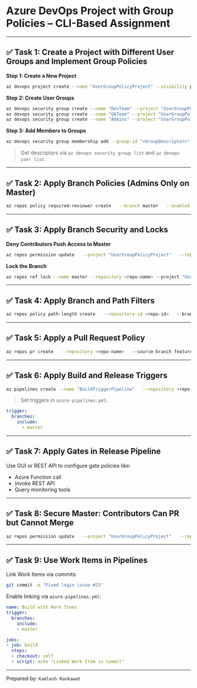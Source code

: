 
# Azure DevOps Project with Group Policies – CLI-Based Assignment

---

## ✅ Task 1: Create a Project with Different User Groups and Implement Group Policies

**Step 1: Create a New Project**
```bash
az devops project create --name "UserGroupPolicyProject" --visibility private --organization https://dev.azure.com/<your-org>
```

**Step 2: Create User Groups**
```bash
az devops security group create --name "DevTeam" --project "UserGroupPolicyProject" --description "Development team group" --organization https://dev.azure.com/<your-org>
az devops security group create --name "QATeam" --project "UserGroupPolicyProject" --description "Quality Assurance team group" --organization https://dev.azure.com/<your-org>
az devops security group create --name "Admins" --project "UserGroupPolicyProject" --description "Project Administrators" --organization https://dev.azure.com/<your-org>
```

**Step 3: Add Members to Groups**
```bash
az devops security group membership add --group-id "<GroupDescriptor>" --member-id "<UserDescriptor>" --organization https://dev.azure.com/<your-org>
```

> Get descriptors via `az devops security group list` and `az devops user list`.

---

## ✅ Task 2: Apply Branch Policies (Admins Only on Master)

```bash
az repos policy required-reviewer create   --branch master   --enabled true   --blocking true   --repository-id <repo-id>   --required-reviewer-ids <admin-descriptor>   --project "UserGroupPolicyProject"   --organization https://dev.azure.com/<your-org>
```

---

## ✅ Task 3: Apply Branch Security and Locks

**Deny Contributors Push Access to Master**
```bash
az repos permission update   --project "UserGroupPolicyProject"   --repository <repo-name>   --branch master   --subject <contributor-group-descriptor>   --deny GitRepositories/Push
```

**Lock the Branch**
```bash
az repos ref lock --name master --repository <repo-name> --project "UserGroupPolicyProject"
```

---

## ✅ Task 4: Apply Branch and Path Filters

```bash
az repos policy path-length create   --repository-id <repo-id>   --branch master   --path-filter "src/*"   --project "UserGroupPolicyProject"   --organization https://dev.azure.com/<your-org>
```

---

## ✅ Task 5: Apply a Pull Request Policy

```bash
az repos pr create   --repository <repo-name>   --source-branch feature   --target-branch master   --title "Feature PR"   --project "UserGroupPolicyProject"
```

---

## ✅ Task 6: Apply Build and Release Triggers

```bash
az pipelines create --name "BuildTriggerPipeline"   --repository <repo-name>   --branch master   --yaml-path azure-pipelines.yml   --project "UserGroupPolicyProject"
```

> Set triggers in `azure-pipelines.yml`:
```yaml
trigger:
  branches:
    include:
      - master
```

---

## ✅ Task 7: Apply Gates in Release Pipeline

Use GUI or REST API to configure gate policies like:
- Azure Function call
- Invoke REST API
- Query monitoring tools

---

## ✅ Task 8: Secure Master: Contributors Can PR but Cannot Merge

```bash
az repos permission update   --project "UserGroupPolicyProject"   --repository <repo-name>   --branch master   --subject <contributor-group-descriptor>   --deny GitRepositories/ForcePush   --deny GitRepositories/CreateBranch   --allow GitRepositories/PullRequestContribute
```

---

## ✅ Task 9: Use Work Items in Pipelines

Link Work Items via commits:
```bash
git commit -m "Fixed login issue #23"
```

Enable linking via `azure-pipelines.yml`:
```yaml
name: Build with Work Items
trigger:
  branches:
    include:
    - master

jobs:
- job: build
  steps:
  - checkout: self
  - script: echo "Linked Work Item in Commit"
```

---

Prepared by: `Kamlesh Rankawat`
